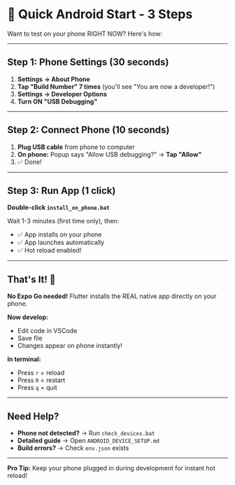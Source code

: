 # 🚀 Quick Android Start - 3 Steps

Want to test on your phone RIGHT NOW? Here's how:

---

## Step 1: Phone Settings (30 seconds)

1. **Settings → About Phone**
2. **Tap "Build Number" 7 times** (you'll see "You are now a developer!")
3. **Settings → Developer Options**
4. **Turn ON "USB Debugging"**

---

## Step 2: Connect Phone (10 seconds)

1. **Plug USB cable** from phone to computer
2. **On phone:** Popup says "Allow USB debugging?" → **Tap "Allow"**
3. ✅ Done!

---

## Step 3: Run App (1 click)

**Double-click `install_on_phone.bat`**

Wait 1-3 minutes (first time only), then:
- ✅ App installs on your phone
- ✅ App launches automatically
- ✅ Hot reload enabled!

---

## That's It! 🎉

**No Expo Go needed!** Flutter installs the REAL native app directly on your phone.

**Now develop:**
- Edit code in VSCode
- Save file
- Changes appear on phone instantly!

**In terminal:**
- Press `r` = reload
- Press `R` = restart
- Press `q` = quit

---

## Need Help?

- **Phone not detected?** → Run `check_devices.bat`
- **Detailed guide** → Open `ANDROID_DEVICE_SETUP.md`
- **Build errors?** → Check `env.json` exists

---

**Pro Tip:** Keep your phone plugged in during development for instant hot reload!

